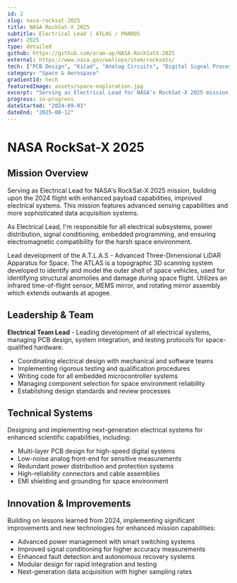 ```yaml
---
id: 2
slug: nasa-rocksat-2025
title: NASA RockSat-X 2025
subtitle: Electrical Lead | ATLAS / PHAROS
year: 2025
type: detailed
github: https://github.com/aram-ap/NASA-RockSatX-2025
external: https://www.nasa.gov/wallops/stem/rocksatx/
tech: ["PCB Design", "KiCad", "Analog Circuits", "Digital Signal Processing", "Power Systems", "EMI/EMC", "Microcontrollers", "Sensor Interfaces", "Flight Avionics", "Testing & Validation"]
category: "Space & Aerospace"
gradientId: tech
featuredImage: assets/space-exploration.jpg
excerpt: "Serving as Electrical Lead for NASA's RockSat-X 2025 mission, developing advanced electrical systems and leading the ATLAS 3D scanning payload for space vehicle structural analysis."
progress: in-progress
dateStarted: "2024-09-01"
dateEnd: "2025-08-12"
---
```


# NASA RockSat-X 2025

## Mission Overview

Serving as Electrical Lead for NASA's RockSat-X 2025 mission, building upon the 2024 flight with enhanced payload capabilities, improved electrical systems. This mission features advanced sensing capabilities and more sophisticated data acquisition systems.

As Electrical Lead, I'm responsible for all electrical subsystems, power distribution, signal conditioning, embedded programming, and ensuring electromagnetic compatibility for the harsh space environment.

Lead development of the A.T.L.A.S - Advanced Three-Dimensional LiDAR Apparatus for Space. The ATLAS is a topographic 3D scanning system developed to identify and model the outer shell of space vehicles, used for identifying structural anomolies and damage during space flight. Utilizes an infrared time-of-flight sensor, MEMS mirror, and rotating mirror assembly which extends outwards at apogee.

## Leadership & Team

**Electrical Team Lead** - Leading development of all electrical systems, managing PCB design, system integration, and testing protocols for space-qualified hardware.

- Coordinating electrical design with mechanical and software teams
- Implementing rigorous testing and qualification procedures
- Writing code for all embedded microcontroller systems
- Managing component selection for space environment reliability
- Establishing design standards and review processes

## Technical Systems

Designing and implementing next-generation electrical systems for enhanced scientific capabilities, including:

- Multi-layer PCB design for high-speed digital systems
- Low-noise analog front-end for sensitive measurements
- Redundant power distribution and protection systems
- High-reliability connectors and cable assemblies
- EMI shielding and grounding for space environment

## Innovation & Improvements

Building on lessons learned from 2024, implementing significant improvements and new technologies for enhanced mission capabilities:

- Advanced power management with smart switching systems
- Improved signal conditioning for higher accuracy measurements
- Enhanced fault detection and autonomous recovery systems
- Modular design for rapid integration and testing
- Next-generation data acquisition with higher sampling rates
